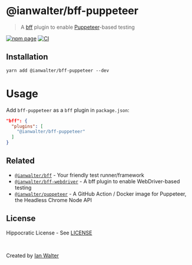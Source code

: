 # @ianwalter/bff-puppeteer
> A [bff][bffUrl] plugin to enable [Puppeteer][pptrUrl]-based testing

[![npm page][npmImage]][npmUrl]
[![CI][ciImage]][ciUrl]

## Installation

```console
yarn add @ianwalter/bff-puppeteer --dev
```

# Usage

Add `bff-puppeteer` as a `bff` plugin in `package.json`:

```json
"bff": {
  "plugins": [
    "@ianwalter/bff-puppeteer"
  ]
}
```

## Related

* [`@ianwalter/bff`][bffUrl] - Your friendly test runner/framework
* [`@ianwalter/bff-webdriver`][bffWebdriverUrl] - A bff plugin to enable
  WebDriver-based testing
* [`@ianwalter/puppeteer`][iwpupUrl] - A GitHub Action / Docker image for
  Puppeteer, the Headless Chrome Node API

## License

Hippocratic License - See [LICENSE][licenseUrl]

&nbsp;

Created by [Ian Walter](https://ianwalter.dev)

[bffUrl]: https://github.com/ianwalter/bff
[pptrUrl]: https://pptr.dev
[npmImage]: https://img.shields.io/npm/v/@ianwalter/bff-puppeteer.svg
[npmUrl]: https://www.npmjs.com/package/@ianwalter/bff-puppeteer
[ciImage]: https://github.com/ianwalter/bff-puppeteer/workflows/CI/badge.svg
[ciUrl]: https://github.com/ianwalter/bff-puppeteer/actions
[bffWebdriverUrl]: https://github.com/ianwalter/bff-webdriver
[iwpupUrl]: https://github.com/ianwalter/puppeteer
[licenseUrl]: https://github.com/ianwalter/bff-puppeteer/blob/master/LICENSE
